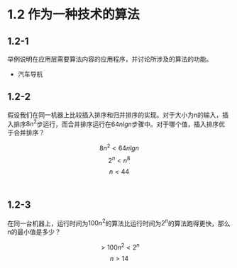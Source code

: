 # 1.2 作为一种技术的算法

## 1.2-1
举例说明在应用层需要算法内容的应用程序，并讨论所涉及的算法的功能。

* 汽车导航

## 1.2-2
假设我们在同一机器上比较插入排序和归并排序的实现。对于大小为n的输入，插入排序$8n^2$步运行，而合并排序运行在$64nlgn$步骤中。对于哪个值，插入排序优于合并排序？

$$8n^2 < 64nlgn$$
$$2^n < n^8$$
$$n < 44$$​

 
## 1.2-3
在同一台机器上，运行时间为$100 n^2$的算法比运行时间为$2^n$的算法跑得更快，那么n的最小值是多少？

$$>100n^2 < 2^n$$
$$n > 14$$
​	
